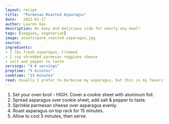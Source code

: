 ```yaml
---
layout: recipe
title:  "Parmesan Roasted Asparagus"
date:   2022-02-17
author: Lauren Oas
description: An easy and delicious side for nearly any meal!
tags: [veggies, vegetarian]
image: assets/parm_roasted_asparagus.jpg
source:  
ingredients:
- 2 lbs fresh asparagus, trimmed
- 1 cup shredded parmesan reggiano cheese
- salt and pepper to taste
servings: "4-6 servings"
preptime: "5 minutes"
cooktime: "15 minutes"
read: Usually I prefer to barbecue my asparagus, but this is my favorite alternative. This is super easy, and goes with chicken or steak. 
---
```

1. Set your oven broil - HIGH. Cover a cookie sheet with aluminum foil.
2. Spread asparagus over cookie sheet, add salt & pepper to taste.
3. Sprinkle parmesan cheese over asparagus evenly. 
4. Roast asparagus on top rack for 15 minutes. 
5. Allow to cool 5 minutes, then serve.